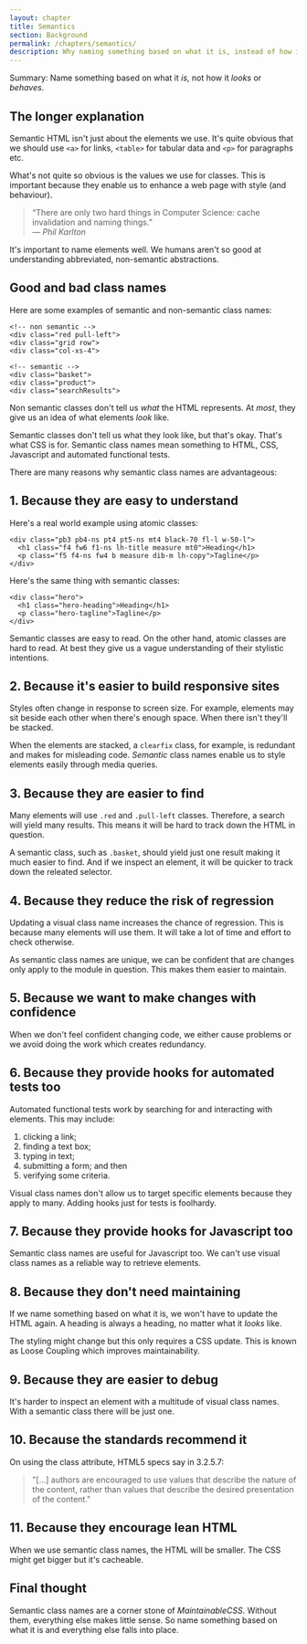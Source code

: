 ```yaml
---
layout: chapter
title: Semantics
section: Background
permalink: /chapters/semantics/
description: Why naming something based on what it is, instead of how it looks or behaves is a cornerstone of writing well architected and maintainable CSS code.
---
```


Summary: Name something based on what it *is*, not how it *looks* or *behaves*.

## The longer explanation

Semantic HTML isn't just about the elements we use. It's quite obvious that we should use `<a>` for links, `<table>` for tabular data and `<p>` for paragraphs etc.

What's not quite so obvious is the values we use for classes. This is important because they enable us to enhance a web page with style (and behaviour).

> &ldquo;There are only two hard things in Computer Science: cache invalidation and naming things.&rdquo;
<br>&mdash; <cite>Phil Karlton</cite>

It's important to name elements well. We humans aren't so good at understanding abbreviated, non-semantic abstractions.

## Good and bad class names

Here are some examples of semantic and non-semantic class names:

	<!-- non semantic -->
	<div class="red pull-left">
	<div class="grid row">
	<div class="col-xs-4">

	<!-- semantic -->
	<div class="basket">
	<div class="product">
	<div class="searchResults">

Non semantic classes don't tell us *what* the HTML represents. At *most*, they give us an idea of what elements *look* like.

Semantic classes don't tell us what they look like, but that's okay. That's what CSS is for. Semantic class names mean something to HTML, CSS, Javascript and automated functional tests.

There are many reasons why semantic class names are advantageous:

## 1. Because they are easy to understand

Here's a real world example using atomic classes:

	<div class="pb3 pb4-ns pt4 pt5-ns mt4 black-70 fl-l w-50-l">
	  <h1 class="f4 fw6 f1-ns lh-title measure mt0">Heading</h1>
	  <p class="f5 f4-ns fw4 b measure dib-m lh-copy">Tagline</p>
	</div>

Here's the same thing with semantic classes:

	<div class="hero">
	  <h1 class="hero-heading">Heading</h1>
	  <p class="hero-tagline">Tagline</p>
	</div>

Semantic classes are easy to read. On the other hand, atomic classes are  hard to read. At best they give us a vague understanding of their stylistic intentions.

## 2. Because it's easier to build responsive sites

Styles often change in response to screen size. For example, elements may sit beside each other when there's enough space. When there isn't they'll be stacked.

When the elements are stacked, a `clearfix` class, for example, is redundant and makes for misleading code. *Semantic* class names enable us to style elements easily through media queries.

## 3. Because they are easier to find

Many elements will use `.red` and `.pull-left` classes. Therefore, a search will yield many results. This means it will be hard to track down the HTML in question.

A semantic class, such as `.basket`, should yield just one result making it much easier to find. And if we inspect an element, it will be quicker to track down the releated selector.

## 4. Because they reduce the risk of regression

Updating a visual class name increases the chance of regression. This is because many elements will use them. It will take a lot of time and effort to check otherwise.

As semantic class names are unique, we can be confident that are changes only apply to the module in question. This makes them easier to maintain.

## 5. Because we want to make changes with confidence

When we don't feel confident changing code, we either cause problems or we  avoid doing the work which creates redundancy.

## 6. Because they provide hooks for automated tests too

Automated functional tests work by searching for and interacting with elements. This may include:

1. clicking a link;
2. finding a text box;
3. typing in text;
4. submitting a form; and then
5. verifying some criteria.

Visual class names don't allow us to target specific elements because they apply to many. Adding hooks just for tests is foolhardy.

## 7. Because they provide hooks for Javascript too

Semantic class names are useful for Javascript too. We can't use visual class names as a reliable way to retrieve elements.

## 8. Because they don't need maintaining

If we name something based on what it is, we won't have to update the HTML again. A heading is always a heading, no matter what it *looks* like.

The styling might change but this only requires a CSS update. This is known as Loose Coupling which improves maintainability.

## 9. Because they are easier to debug

It's harder to inspect an element with a multitude of visual class names. With a semantic class there will be just one.

## 10. Because the standards recommend it

On using the class attribute, HTML5 specs say in 3.2.5.7:

> "[...] authors are encouraged to use values that describe the nature of the content, rather than values that describe the desired presentation of the content."

## 11. Because they encourage lean HTML

When we use semantic class names, the HTML will be smaller. The CSS might get bigger but it's cacheable.

<!--## Because visual class names might declare the same property!

It's likely that several different utility classes could refer to the same property meaning order matters and performance degrades.

Think of an example of this.
-->

## Final thought

Semantic class names are a corner stone of *MaintainableCSS*. Without them, everything else makes little sense. So name something based on what it is and everything else falls into place.
